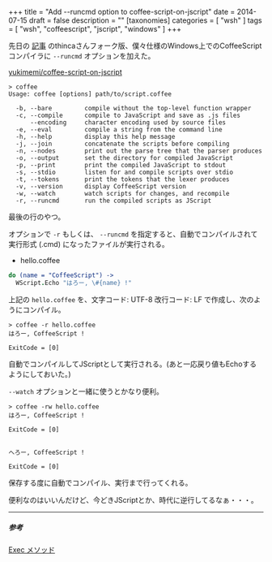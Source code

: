 +++
title = "Add --runcmd option to coffee-script-on-jscript"
date = 2014-07-15
draft = false
description = ""
[taxonomies]
categories = [ "wsh" ]
tags = [ "wsh", "coffeescript", "jscript", "windows" ]
+++

先日の [記事](http://yukimemi.github.io/posts/2014-07-14_CoffeeScript%20on%20Windows%20as%20wsh.html) のthincaさんフォーク版、僕々仕様のWindows上でのCoffeeScriptコンパイラに `--runcmd` オプションを加えた。

[yukimemi/coffee-script-on-jscript](https://github.com/yukimemi/coffee-script-on-jscript)

```dos
> coffee
Usage: coffee [options] path/to/script.coffee

  -b, --bare         compile without the top-level function wrapper
  -c, --compile      compile to JavaScript and save as .js files
      --encoding     character encoding used by source files
  -e, --eval         compile a string from the command line
  -h, --help         display this help message
  -j, --join         concatenate the scripts before compiling
  -n, --nodes        print out the parse tree that the parser produces
  -o, --output       set the directory for compiled JavaScript
  -p, --print        print the compiled JavaScript to stdout
  -s, --stdio        listen for and compile scripts over stdio
  -t, --tokens       print the tokens that the lexer produces
  -v, --version      display CoffeeScript version
  -w, --watch        watch scripts for changes, and recompile
  -r, --runcmd       run the compiled scripts as JScript
```
<!-- more -->

最後の行のやつ。

オプションで `-r` もしくは、 `--runcmd` を指定すると、自動でコンパイルされて実行形式 (\.cmd) になったファイルが実行される。

- hello.coffee

```coffeescript
do (name = "CoffeeScript") ->
  WScript.Echo "はろー, \#{name} !"
```

上記の ```hello.coffee``` を、文字コード: UTF-8 改行コード: LF で作成し、次のようにコンパイル。

```dos
> coffee -r hello.coffee
はろー, CoffeeScript !

ExitCode = [0]
```

自動でコンパイルしてJScriptとして実行される。(あと一応戻り値もEchoするようにしておいた。)

`--watch` オプションと一緒に使うとかなり便利。

```dos
> coffee -rw hello.coffee
はろー, CoffeeScript !

ExitCode = [0]


へろー, CoffeeScript !

ExitCode = [0]
```

保存する度に自動でコンパイル、実行まで行ってくれる。

便利なのはいいんだけど、今どきJScriptとか、時代に逆行してるなぁ・・・。

- - -

##### 参考
[Exec メソッド](http://msdn.microsoft.com/ja-jp/library/cc364356.aspx)

